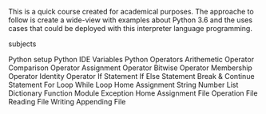 This is a quick course created for academical purposes. The approache to follow is create a wide-view with examples about Python 3.6 
and the uses cases that could be deployed with this interpreter language programming.

subjects 

Python setup
Python IDE
Variables
Python Operators
Arithemetic Operator
Comparison Operator
Assignment Operator
Bitwise Operator
Membership Operator
Identity Operator
If Statement
If Else Statement
Break & Continue Statement
For Loop
While Loop
Home Assignment
String
Number
List
Dictionary
Function
Module
Exception
Home Assignment
File Operation
File Reading
File Writing
Appending File
